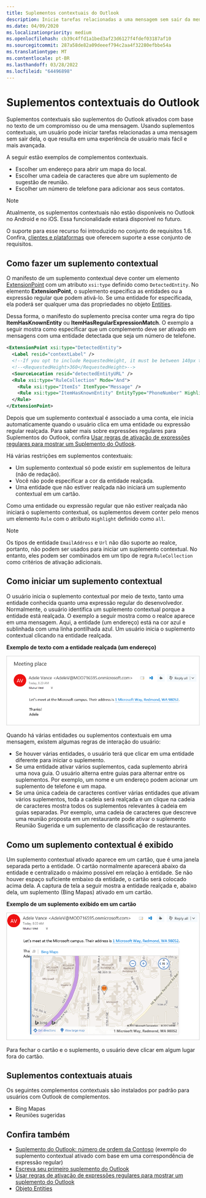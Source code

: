 ```yaml
---
title: Suplementos contextuais do Outlook
description: Inicie tarefas relacionadas a uma mensagem sem sair da mensagem para resultar em uma experiência de usuário mais fácil e mais sofisticada.
ms.date: 04/09/2020
ms.localizationpriority: medium
ms.openlocfilehash: cb39c4ffd1a1bed3af23d6127f4fdef03187af10
ms.sourcegitcommit: 287a58de82a09deeef794c2aa4f32280efbbe54a
ms.translationtype: MT
ms.contentlocale: pt-BR
ms.lasthandoff: 03/28/2022
ms.locfileid: "64496898"
---
```

# <a name="contextual-outlook-add-ins"></a>Suplementos contextuais do Outlook

Suplementos contextuais são suplementos do Outlook ativados com base no texto de um compromisso ou de uma mensagem. Usando suplementos contextuais, um usuário pode iniciar tarefas relacionadas a uma mensagem sem sair dela, o que resulta em uma experiência de usuário mais fácil e mais avançada.

A seguir estão exemplos de complementos contextuais.

- Escolher um endereço para abrir um mapa do local.
- Escolher uma cadeia de caracteres que abre um suplemento de sugestão de reunião.
- Escolher um número de telefone para adicionar aos seus contatos.


> [!NOTE]
> Atualmente, os suplementos contextuais não estão disponíveis no Outlook no Android e no iOS. Essa funcionalidade estará disponível no futuro.
>
> O suporte para esse recurso foi introduzido no conjunto de requisitos 1.6. Confira, [clientes e plataformas](/javascript/api/requirement-sets/outlook/outlook-api-requirement-sets#requirement-sets-supported-by-exchange-servers-and-outlook-clients) que oferecem suporte a esse conjunto de requisitos.

## <a name="how-to-make-a-contextual-add-in"></a>Como fazer um suplemento contextual

O manifesto de um suplemento contextual deve conter um elemento [ExtensionPoint](/javascript/api/manifest/extensionpoint#detectedentity) com um atributo `xsi:type` definido como `DetectedEntity`. No elemento **ExtensionPoint**, o suplemento especifica as entidades ou a expressão regular que podem ativá-lo. Se uma entidade for especificada, ela poderá ser qualquer uma das propriedades no objeto [Entities](/javascript/api/outlook/office.entities).

Dessa forma, o manifesto do suplemento precisa conter uma regra do tipo **ItemHasKnownEntity** ou **ItemHasRegularExpressionMatch**. O exemplo a seguir mostra como especificar que um complemento deve ser ativado em mensagens com uma entidade detectada que seja um número de telefone.

```XML
<ExtensionPoint xsi:type="DetectedEntity">
  <Label resid="contextLabel" />
  <!--If you opt to include RequestedHeight, it must be between 140px to 450px, inclusive.-->
  <!--<RequestedHeight>360</RequestedHeight>-->
  <SourceLocation resid="detectedEntityURL" />
  <Rule xsi:type="RuleCollection" Mode="And">
    <Rule xsi:type="ItemIs" ItemType="Message" />
    <Rule xsi:type="ItemHasKnownEntity" EntityType="PhoneNumber" Highlight="all" />
  </Rule>
</ExtensionPoint>
```

Depois que um suplemento contextual é associado a uma conta, ele inicia automaticamente quando o usuário clica em uma entidade ou expressão regular realçada. Para saber mais sobre expressões regulares para Suplementos do Outlook, confira [Usar regras de ativação de expressões regulares para mostrar um Suplemento do Outlook](use-regular-expressions-to-show-an-outlook-add-in.md).

Há várias restrições em suplementos contextuais:

- Um suplemento contextual só pode existir em suplementos de leitura (não de redação).
- Você não pode especificar a cor da entidade realçada.
- Uma entidade que não estiver realçada não iniciará um suplemento contextual em um cartão.

Como uma entidade ou expressão regular que não estiver realçada não iniciará o suplemento contextual, os suplementos devem conter pelo menos um elemento `Rule` com o atributo `Highlight` definido como `all`.

> [!NOTE]
> Os tipos de entidade `EmailAddress` e `Url` não dão suporte ao realce, portanto, não podem ser usados para iniciar um suplemento contextual. No entanto, eles podem ser combinados em um tipo de regra `RuleCollection` como critérios de ativação adicionais.

## <a name="how-to-launch-a-contextual-add-in"></a>Como iniciar um suplemento contextual

O usuário inicia o suplemento contextual por meio de texto, tanto uma entidade conhecida quanto uma expressão regular do desenvolvedor. Normalmente, o usuário identifica um suplemento contextual porque a entidade está realçada. O exemplo a seguir mostra como o realce aparece em uma mensagem. Aqui, a entidade (um endereço) está na cor azul e sublinhada com uma linha pontilhada azul. Um usuário inicia o suplemento contextual clicando na entidade realçada. 

**Exemplo de texto com a entidade realçada (um endereço)**

![Mostra a entidade realçada em um email.](../images/outlook-detected-entity-highlight.png)
    
Quando há várias entidades ou suplementos contextuais em uma mensagem, existem algumas regras de interação do usuário:

- Se houver várias entidades, o usuário terá que clicar em uma entidade diferente para iniciar o suplemento.
- Se uma entidade ativar vários suplementos, cada suplemento abrirá uma nova guia. O usuário alterna entre guias para alternar entre os suplementos. Por exemplo, um nome e um endereço podem acionar um suplemento de telefone e um mapa.
- Se uma única cadeia de caracteres contiver várias entidades que ativam vários suplementos, toda a cadeia será realçada e um clique na cadeia de caracteres mostra todos os suplementos relevantes à cadeia em guias separadas. Por exemplo, uma cadeia de caracteres que descreve uma reunião proposta em um restaurante pode ativar o suplemento Reunião Sugerida e um suplemento de classificação de restaurantes.

## <a name="how-a-contextual-add-in-displays"></a>Como um suplemento contextual é exibido

Um suplemento contextual ativado aparece em um cartão, que é uma janela separada perto a entidade. O cartão normalmente aparecerá abaixo da entidade e centralizado o máximo possível em relação à entidade. Se não houver espaço suficiente embaixo da entidade, o cartão será colocado acima dela. A captura de tela a seguir mostra a entidade realçada e, abaixo dela, um suplemento (Bing Mapas) ativado em um cartão.

**Exemplo de um suplemento exibido em um cartão**

![Mostra um aplicativo contextual em um cartão.](../images/outlook-detected-entity-card.png)

Para fechar o cartão e o suplemento, o usuário deve clicar em algum lugar fora do cartão.

## <a name="current-contextual-add-ins"></a>Suplementos contextuais atuais

Os seguintes complementos contextuais são instalados por padrão para usuários com Outlook de complementos.

- Bing Mapas
- Reuniões sugeridas

## <a name="see-also"></a>Confira também

- [Suplemento do Outlook: número de ordem da Contoso](https://github.com/OfficeDev/Outlook-Add-In-Contextual-Regex) (exemplo do suplemento contextual ativado com base em uma correspondência de expressão regular)
- [Escreva seu primeiro suplemento do Outlook](../quickstarts/outlook-quickstart.md)
- [Usar regras de ativação de expressões regulares para mostrar um suplemento do Outlook](use-regular-expressions-to-show-an-outlook-add-in.md)
- [Objeto Entities](/javascript/api/outlook/office.entities)
